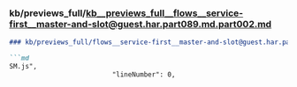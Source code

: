 ### kb/previews_full/kb__previews_full__flows__service-first__master-and-slot@guest.har.part089.md.part002.md

```md
### kb/previews_full/flows__service-first__master-and-slot@guest.har.part089.md (part 002)

```md
SM.js",
                          "lineNumber": 0,
                   
```

```

```
